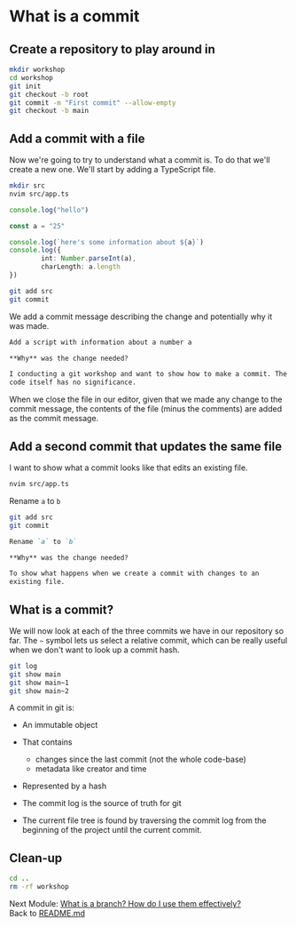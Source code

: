 # What is a commit

## Create a repository to play around in

```sh
mkdir workshop
cd workshop
git init
git checkout -b root
git commit -m "First commit" --allow-empty
git checkout -b main
```

## Add a commit with a file

Now we're going to try to understand what a commit is. To do that we'll create
a new one. We'll start by adding a TypeScript file.

```sh
mkdir src
nvim src/app.ts
```

```typescript
console.log("hello")

const a = "25"

console.log(`here's some information about ${a}`)
console.log({
        int: Number.parseInt(a),
        charLength: a.length
})
```

```sh
git add src
git commit
```

We add a commit message describing the change and potentially why it was made.

```markdown
Add a script with information about a number a

**Why** was the change needed?

I conducting a git workshop and want to show how to make a commit. The
code itself has no significance.
```

When we close the file in our editor, given that we made any change to the
commit message, the contents of the file (minus the comments) are added as
the commit message.

## Add a second commit that updates the same file

I want to show what a commit looks like that edits an existing file.

```sh
nvim src/app.ts
```

Rename `a` to `b`

```sh
git add src
git commit
```

```markdown
Rename `a` to `b`

**Why** was the change needed?

To show what happens when we create a commit with changes to an
existing file.
```

## What is a commit?

We will now look at each of the three commits we have in our repository so far.
The `~` symbol lets us select a relative commit, which can be really useful when
we don't want to look up a commit hash.

```sh
git log
git show main
git show main~1
git show main~2
```

A commit in git is:

- An immutable object
- That contains
  - changes since the last commit (not the whole code-base)
  - metadata like creator and time
- Represented by a hash

- The commit log is the source of truth for git
- The current file tree is found by traversing the commit log from the beginning
  of the project until the current commit.

## Clean-up

```sh
cd ..
rm -rf workshop
```

Next Module: [What is a branch? How do I use them effectively?](03_what_is_a_branch.md)  
Back to [README.md](README.md)
